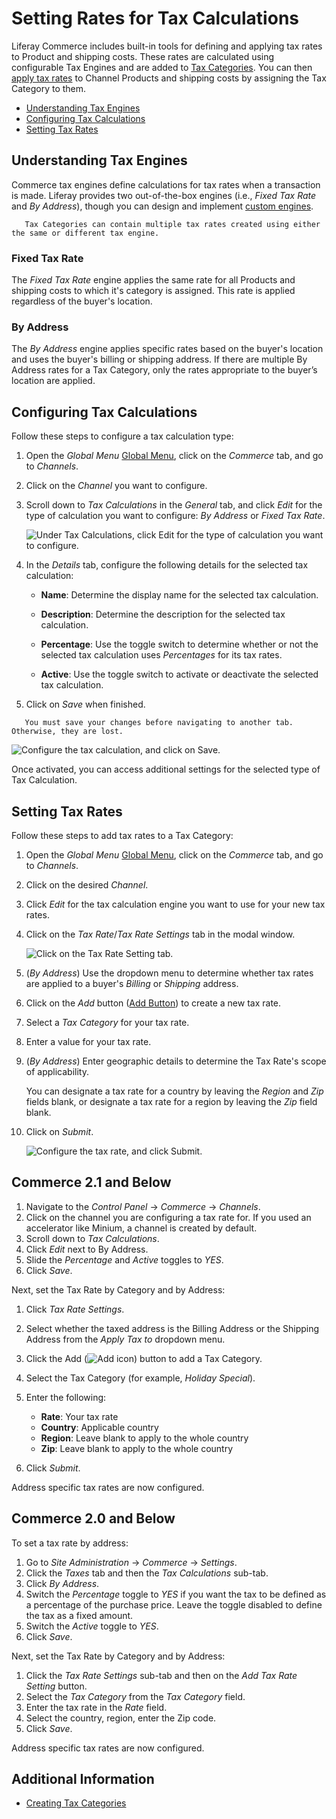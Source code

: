 # Setting Rates for Tax Calculations

Liferay Commerce includes built-in tools for defining and applying tax rates to Product and shipping costs. These rates are calculated using configurable Tax Engines and are added to [Tax Categories](./creating-tax-categories.md). You can then [apply tax rates](./applying-tax-rates.md) to Channel Products and shipping costs by assigning the Tax Category to them.

* [Understanding Tax Engines](#understanding-tax-engines)
* [Configuring Tax Calculations](#configuring-tax-calculations)
* [Setting Tax Rates](#setting-tax-rates)

## Understanding Tax Engines

Commerce tax engines define calculations for tax rates when a transaction is made. Liferay provides two out-of-the-box engines (i.e., *Fixed Tax Rate* and *By Address*), though you can design and implement [custom engines](../../developer-guide/implementing-a-new-tax-engine.md).

```note::
   Tax Categories can contain multiple tax rates created using either the same or different tax engine.
```

### Fixed Tax Rate

The *Fixed Tax Rate* engine applies the same rate for all Products and shipping costs to which it's category is assigned. This rate is applied regardless of the buyer's location.

### By Address

The *By Address* engine applies specific rates based on the buyer's location and uses the buyer's billing or shipping address. If there are multiple By Address rates for a Tax Category, only the rates appropriate to the buyer’s location are applied.

## Configuring Tax Calculations

Follow these steps to configure a tax calculation type:

1. Open the *Global Menu* [Global Menu](../../images/icon-applications-menu.png), click on the *Commerce* tab, and go to *Channels*.

1. Click on the *Channel* you want to configure.

1. Scroll down to *Tax Calculations* in the *General* tab, and click *Edit* for the type of calculation you want to configure: *By Address* or *Fixed Tax Rate*.

    ![Under Tax Calculations, click Edit for the type of calculation you want to configure. ](./setting-rates-for-tax-calculations/images/01.png)

1. In the *Details* tab, configure the following details for the selected tax calculation:

   * **Name**: Determine the display name for the selected tax calculation.

   * **Description**: Determine the description for the selected tax calculation.

   * **Percentage**: Use the toggle switch to determine whether or not the selected tax calculation uses *Percentages* for its tax rates.

   * **Active**: Use the toggle switch to activate or deactivate the selected tax calculation.

1. Click on *Save* when finished.

```note::
   You must save your changes before navigating to another tab. Otherwise, they are lost.
```

![Configure the tax calculation, and click on Save.](./setting-rates-for-tax-calculations/images/02.png)

Once activated, you can access additional settings for the selected type of Tax Calculation.

## Setting Tax Rates

Follow these steps to add tax rates to a Tax Category:

1. Open the *Global Menu* [Global Menu](../../images/icon-applications-menu.png), click on the *Commerce* tab, and go to *Channels*.

1. Click on the desired *Channel*.

1. Click *Edit* for the tax calculation engine you want to use for your new tax rates.

1. Click on the *Tax Rate*/*Tax Rate Settings* tab in the modal window.

   ![Click on the Tax Rate Setting tab.](./setting-rates-for-tax-calculations/images/03.png)

1. (*By Address*) Use the dropdown menu to determine whether tax rates are applied to a buyer's *Billing* or *Shipping* address.

1. Click on the *Add* button ([Add Button](../../images/icon-add.png)) to create a new tax rate.

1. Select a *Tax Category* for your tax rate.

1. Enter a value for your tax rate.

1. (*By Address*) Enter geographic details to determine the Tax Rate's scope of applicability.

   You can designate a tax rate for a country by leaving the *Region* and *Zip* fields blank, or designate a tax rate for a region by leaving the *Zip* field blank.

1. Click on *Submit*.

   ![Configure the tax rate, and click Submit.](./setting-rates-for-tax-calculations/images/04.png)

## Commerce 2.1 and Below

1. Navigate to the _Control Panel_ &rarr; _Commerce_ &rarr; _Channels_.
1. Click on the channel you are configuring a tax rate for. If you used an accelerator like Minium, a channel is created by default.
1. Scroll down to _Tax Calculations_.
1. Click _Edit_ next to By Address.
1. Slide the _Percentage_ and _Active_ toggles to _YES_.
1. Click _Save_.

Next, set the Tax Rate by Category and by Address:

1. Click _Tax Rate Settings_.
1. Select whether the taxed address is the Billing Address or the Shipping Address from the _Apply Tax to_ dropdown menu.
1. Click the Add (![Add icon](../../images/icon-add.png)) button to add a Tax Category.
1. Select the Tax Category (for example, _Holiday Special_).
1. Enter the following:

    * **Rate**: Your tax rate
    * **Country**: Applicable country
    * **Region**: Leave blank to apply to the whole country
    * **Zip**: Leave blank to apply to the whole country

1. Click _Submit_.

Address specific tax rates are now configured.

## Commerce 2.0 and Below

To set a tax rate by address:

1. Go to _Site Administration_ → _Commerce_ → _Settings_.
1. Click the _Taxes_ tab and then the _Tax Calculations_ sub-tab.
1. Click _By Address_.
1. Switch the _Percentage_ toggle to _YES_ if you want the tax to be defined as a percentage of the purchase price. Leave the toggle disabled to define the tax as a fixed amount.
1. Switch the _Active_ toggle to _YES_.
1. Click _Save_.

Next, set the Tax Rate by Category and by Address:

1. Click the _Tax Rate Settings_ sub-tab and then on the _Add Tax Rate Setting_ button.
1. Select the _Tax Category_ from the _Tax Category_ field.
1. Enter the tax rate in the _Rate_ field.
1. Select the country, region, enter the Zip code.
1. Click _Save_.

Address specific tax rates are now configured.

## Additional Information

* [Creating Tax Categories](../configuring-taxes/creating-tax-categories.md)
